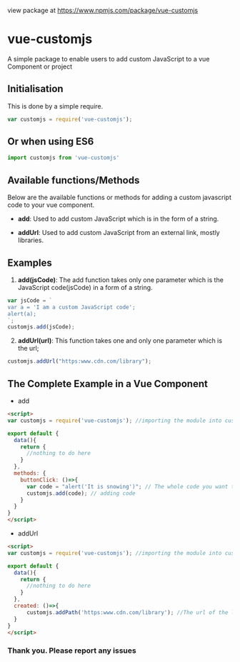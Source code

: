view package at https://www.npmjs.com/package/vue-customjs

# vue-customjs
A simple package to enable users to add custom JavaScript to a vue Component or project
## Initialisation
This is done by a simple require.
```javascript
var customjs = require('vue-customjs');
```
## Or when using ES6
```javascript
import customjs from 'vue-customjs'
```
## Available functions/Methods
Below are the available functions or methods for adding a custom javascript code to your vue component.
* **add**: Used to add custom JavaScript which is in the form of a string.
<!-- * **addPath**: Used to add custom JavaScript written in a different .js file. -->
* **addUrl**: Used to add custom JavaScript from an external link, mostly libraries.
## Examples
1. **add(jsCode)**: The add function takes only one parameter which is the JavaScript code(jsCode) in a form of a string.
```javascript
var jsCode = `
var a = 'I am a custom JavaScript code';
alert(a);
`;
customjs.add(jsCode);
```
<!-- 2. **addPath(filePath)**: The addPath function also takes only one parameter which is the path to the external JavaScript file.
```javascript
customjs.addPath("./../snow.js");
``` -->
2. **addUrl(url)**: This function takes one and only one parameter which is the url;
```javascript
customjs.addUrl("https:www.cdn.com/library");
```
## The Complete Example in a Vue Component
* add
```html
<script>
var customjs = require('vue-customjs'); //importing the module into customjs var

export default {
  data(){
    return {
      //nothing to do here
    }
  },
  methods: {
    buttonClick: ()=>{
      var code = "alert('It is snowing')"; // The whole code you want to run
      customjs.add(code); // adding code
    }
  }
}
</script>
```
<!-- * addPath
```html
<script>
var customjs = require('vue-customjs'); //importing the module into customjs var

export default {
  data(){
    return {
      //nothing to do here
    }
  },
  created: ()=>{
      customjs.addPath('../public/snow.js'); //The path to your .js file
  }
}
</script>
``` -->
* addUrl
```html
<script>
var customjs = require('vue-customjs'); //importing the module into customjs var

export default {
  data(){
    return {
      //nothing to do here
    }
  },
  created: ()=>{
      customjs.addPath('https:www.cdn.com/library'); //The url of the library you want to add
  }
}
</script>
```

### Thank you. Please report any issues
